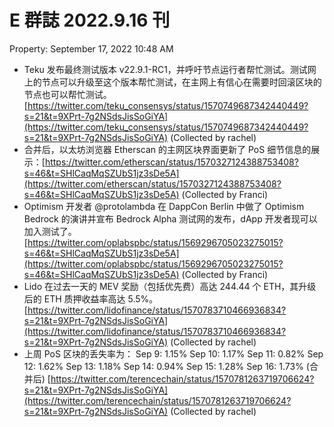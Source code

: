 # E 群誌 2022.9.16 刊

Property: September 17, 2022 10:48 AM

- Teku 发布最终测试版本 v22.9.1-RC1，并呼吁节点运行者帮忙测试。测试网上的节点可以升级至这个版本帮忙测试，在主网上有信心在需要时回滚区块的节点也可以帮忙测试。[https://twitter.com/teku_consensys/status/1570749687342440449?s=21&t=9XPrt-7g2NSdsJisSoGiYA](https://twitter.com/teku_consensys/status/1570749687342440449?s=21&t=9XPrt-7g2NSdsJisSoGiYA) (Collected by rachel)
- 合并后，以太坊浏览器 Etherscan 的主网区块界面更新了 PoS 细节信息的展示：[https://twitter.com/etherscan/status/1570327124388753408?s=46&t=SHlCaqMqSZUbS1jz3sDe5A](https://twitter.com/etherscan/status/1570327124388753408?s=46&t=SHlCaqMqSZUbS1jz3sDe5A) (Collected by Franci)
- Optimism 开发者 @protolambda 在 DappCon Berlin 中做了 Optimism Bedrock 的演讲并宣布 Bedrock Alpha 测试网的发布，dApp 开发者现可以加入测试了。[https://twitter.com/oplabspbc/status/1569296705023275015?s=46&t=SHlCaqMqSZUbS1jz3sDe5A](https://twitter.com/oplabspbc/status/1569296705023275015?s=46&t=SHlCaqMqSZUbS1jz3sDe5A) (Collected by Franci)
- Lido 在过去一天的 MEV 奖励（包括优先费）高达 244.44 个 ETH，其升级后的 ETH 质押收益率高达 5.5%。[https://twitter.com/lidofinance/status/1570783710466936834?s=21&t=9XPrt-7g2NSdsJisSoGiYA](https://twitter.com/lidofinance/status/1570783710466936834?s=21&t=9XPrt-7g2NSdsJisSoGiYA) (Collected by rachel)
- 上周 PoS 区块的丢失率为：
  Sep 9: 1.15%
  Sep 10: 1.17%
  Sep 11: 0.82%
  Sep 12: 1.62%
  Sep 13: 1.18%
  Sep 14: 0.94%
  Sep 15: 1.28%
  Sep 16: 1.73% (合并后)
  [https://twitter.com/terencechain/status/1570781263719706624?s=21&t=9XPrt-7g2NSdsJisSoGiYA](https://twitter.com/terencechain/status/1570781263719706624?s=21&t=9XPrt-7g2NSdsJisSoGiYA) (Collected by rachel)
